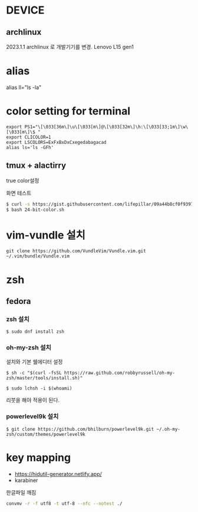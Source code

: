 # DEVICE

## archlinux
2023.1.1 archlinux 로 개발기기를 변경. Lenovo L15 gen1

# alias

alias ll="ls -la"

# color setting for terminal
```
export PS1="\[\033[36m\]\u\[\033[m\]@\[\033[32m\]\h:\[\033[33;1m\]\w\[\033[m\]\$ "
export CLICOLOR=1
export LSCOLORS=ExFxBxDxCxegedabagacad
alias ls='ls -GFh'
```

## tmux + alactirry

true color설정

화면 테스트

```bash
$ curl -s https://gist.githubusercontent.com/lifepillar/09a44b8cf0f9397465614e622979107f/raw/24-bit-color.sh >24-bit-color.sh
$ bash 24-bit-color.sh
```

# vim-vundle 설치

```
git clone https://github.com/VundleVim/Vundle.vim.git ~/.vim/bundle/Vundle.vim
```

# zsh

## fedora

### zsh 설치

    $ sudo dnf install zsh

### oh-my-zsh 설치

설치와 기본 쉘에디터 설정

    $ sh -c "$(curl -fsSL https://raw.github.com/robbyrussell/oh-my-zsh/master/tools/install.sh)"

    $ sudo lchsh -i $(whoami)
    
리붓을 해야 적용이 된다.

### powerlevel9k 설치

    $ git clone https://github.com/bhilburn/powerlevel9k.git ~/.oh-my-zsh/custom/themes/powerlevel9k
    
# key mapping

- https://hidutil-generator.netlify.app/
- karabiner

한글파일 깨짐

```bash
convmv -r -f utf8 -t utf-8 --nfc --notest ./
```
